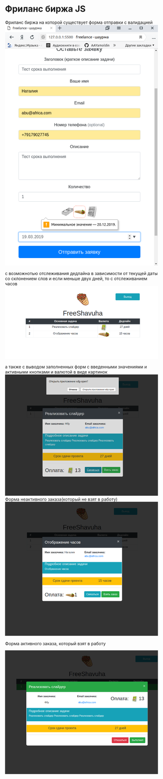 # Фриланс биржа JS

Фриланс биржа на которой существует форма отправки с валидацией
![alt-text](Readme/минимальноезначение.png)

с возможнотью отслеживания дедлайна в зависимости от текущей даты со склонением слов
и если меньше двух дней, то с отслеживанием часов
![alt-text](Readme/Дедлайн.png)

а также с выводом заполненных форм с введенными значениями и активными кнопками и валютой в виде картинок
![alt-text](Readme/Активныекнопки.png)
Форма неактивного заказа(который не взят в работу)
![alt-text](Readme/Форманеактивногозаказа.png)

Форма активного заказа, который взят в работу

![alt-text](Readme/Активныйзаказ.png)